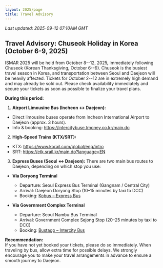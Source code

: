 ```yaml
---
layout: 2025/page
title: Travel Advisory
---
```

*Last updated: 2025-09-12 07:10AM GMT*


## Travel Advisory: Chuseok Holiday in Korea (October 6-9, 2025)

ISMAR 2025 will be held from October 8--12, 2025, immediately following
Chuseok (Korean Thanksgiving, October 6--9). Chuseok is the busiest
travel season in Korea, and transportation between Seoul and Daejeon
will be heavily affected. Tickets for October 2--12 are in extremely
high demand and may already be sold out. Please check availability
immediately and secure your tickets as soon as possible to finalize your
travel plans.

**During this period:**

1)  **Airport Limousine Bus (Incheon ↔ Daejeon):**
-   Direct limousine buses operate from Incheon International Airport to
    Daejeon (approx. 3 hours).
-   Info & booking: <https://intercitybuse.tmoney.co.kr/main.do>

2)  **High-Speed Trains (KTX/SRT):**
-   KTX: <https://www.korail.com/global/eng/intro>
-   SRT: <https://etk.srail.kr/main.do?language=EN>

3)  **Express Buses (Seoul ↔ Daejeon):**
There are two main bus routes to Daejeon, depending on which stop you use:
- **Via Doryong Terminal**
  - Departure: Seoul Express Bus Terminal (Gangnam / Central City)
  - Arrival: Daejeon Doryong Stop (10–15 minutes by taxi to DCC)
  - Booking: [Kobus – Express Bus](https://www.kobus.co.kr/main.do)

- **Via Government Complex Terminal**
  - Departure: Seoul Nambu Bus Terminal
  - Arrival: Government Complex Sejong Stop (20–25 minutes by taxi to DCC)
  - Booking: [Bustago – Intercity Bus](https://www.bustago.or.kr/newweb/en/index.do)


**Recommendation:**<br>
If you have not yet booked your tickets, please do so immediately. When
traveling by bus, allow extra time for possible delays. We strongly
encourage you to make your travel arrangements in advance to ensure a
smooth journey to Daejeon.
